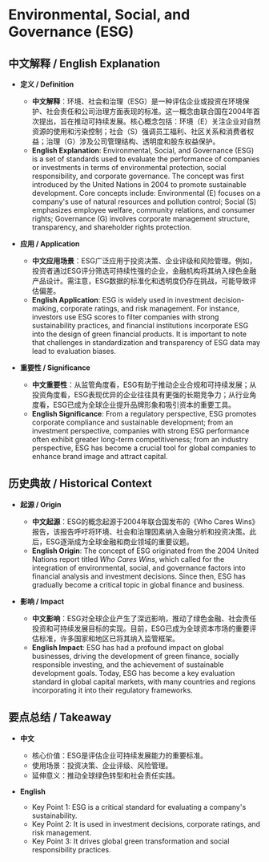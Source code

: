 # Environmental, Social, and Governance (ESG)

## 中文解释 / English Explanation

* **定义 / Definition**  
  - **中文解释**：环境、社会和治理（ESG）是一种评估企业或投资在环境保护、社会责任和公司治理方面表现的标准。这一概念由联合国在2004年首次提出，旨在推动可持续发展。核心概念包括：环境（E）关注企业对自然资源的使用和污染控制；社会（S）强调员工福利、社区关系和消费者权益；治理（G）涉及公司管理结构、透明度和股东权益保护。  
  - **English Explanation**: Environmental, Social, and Governance (ESG) is a set of standards used to evaluate the performance of companies or investments in terms of environmental protection, social responsibility, and corporate governance. The concept was first introduced by the United Nations in 2004 to promote sustainable development. Core concepts include: Environmental (E) focuses on a company's use of natural resources and pollution control; Social (S) emphasizes employee welfare, community relations, and consumer rights; Governance (G) involves corporate management structure, transparency, and shareholder rights protection.

* **应用 / Application**  
  - **中文应用场景**：ESG广泛应用于投资决策、企业评级和风险管理。例如，投资者通过ESG评分筛选可持续性强的企业，金融机构将其纳入绿色金融产品设计。需注意，ESG数据的标准化和透明度仍存在挑战，可能导致评估偏差。  
  - **English Application**: ESG is widely used in investment decision-making, corporate ratings, and risk management. For instance, investors use ESG scores to filter companies with strong sustainability practices, and financial institutions incorporate ESG into the design of green financial products. It is important to note that challenges in standardization and transparency of ESG data may lead to evaluation biases.

* **重要性 / Significance**  
  - **中文重要性**：从监管角度看，ESG有助于推动企业合规和可持续发展；从投资角度看，ESG表现优异的企业往往具有更强的长期竞争力；从行业角度看，ESG已成为全球企业提升品牌形象和吸引资本的重要工具。  
  - **English Significance**: From a regulatory perspective, ESG promotes corporate compliance and sustainable development; from an investment perspective, companies with strong ESG performance often exhibit greater long-term competitiveness; from an industry perspective, ESG has become a crucial tool for global companies to enhance brand image and attract capital.

## 历史典故 / Historical Context

* **起源 / Origin**  
  - **中文起源**：ESG的概念起源于2004年联合国发布的《Who Cares Wins》报告，该报告呼吁将环境、社会和治理因素纳入金融分析和投资决策。此后，ESG逐渐成为全球金融和商业领域的重要议题。  
  - **English Origin**: The concept of ESG originated from the 2004 United Nations report titled *Who Cares Wins*, which called for the integration of environmental, social, and governance factors into financial analysis and investment decisions. Since then, ESG has gradually become a critical topic in global finance and business.

* **影响 / Impact**  
  - **中文影响**：ESG对全球企业产生了深远影响，推动了绿色金融、社会责任投资和可持续发展目标的实现。目前，ESG已成为全球资本市场的重要评估标准，许多国家和地区已将其纳入监管框架。  
  - **English Impact**: ESG has had a profound impact on global businesses, driving the development of green finance, socially responsible investing, and the achievement of sustainable development goals. Today, ESG has become a key evaluation standard in global capital markets, with many countries and regions incorporating it into their regulatory frameworks.

## 要点总结 / Takeaway

* **中文**  
  - 核心价值：ESG是评估企业可持续发展能力的重要标准。  
  - 使用场景：投资决策、企业评级、风险管理。  
  - 延伸意义：推动全球绿色转型和社会责任实践。  

* **English**  
  - Key Point 1: ESG is a critical standard for evaluating a company's sustainability.  
  - Key Point 2: It is used in investment decisions, corporate ratings, and risk management.  
  - Key Point 3: It drives global green transformation and social responsibility practices.